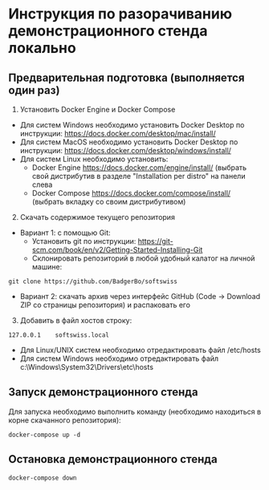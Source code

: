 # Инструкция по разорачиванию демонстрационного стенда локально

## Предварительная подготовка (выполняется один раз)

1. Установить  Docker Engine и Docker Compose
- Для систем Windows необходимо установить Docker Desktop по инструкции: https://docs.docker.com/desktop/mac/install/
- Для систем MacOS необходимо установить Docker Desktop по инструкции: https://docs.docker.com/desktop/windows/install/
- Для систем Linux необходимо установить:
  - Docker Engine https://docs.docker.com/engine/install/ (выбрать свой дистрибутив в разделе "Installation per distro" на панели слева
  - Docker Compose https://docs.docker.com/compose/install/ (выбрать вкладку со своим дистрибутивом)

2. Скачать содержимое текущего репозитория 
- Вариант 1: с помощью Git:
  - Установить git по инструкции: https://git-scm.com/book/en/v2/Getting-Started-Installing-Git
  - Склонировать репозиторий в любой удобный калатог на личной машине:
```
git clone https://github.com/BadgerBo/softswiss
```
- Вариант 2: скачать архив через интерфейс GitHub (Code -> Download ZIP со страницы репозитория) и распаковать его

3. Добавить в файл хостов строку:
```
127.0.0.1    softswiss.local
```
- Для Linux/UNIX систем необходимо отредактировать файл /etc/hosts
- Для систем Windows необходимо отредактировать файл c:\Windows\System32\Drivers\etc\hosts 

## Запуск демонстрационного стенда

Для запуска необходимо выполнить команду (необходимо находиться в корне скачанного репозитория):
```
docker-compose up -d
```

## Остановка демонстрационного стенда

```
docker-compose down
```
